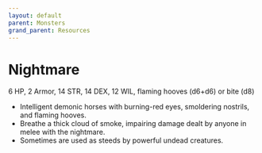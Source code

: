 ```yaml
---
layout: default
parent: Monsters
grand_parent: Resources
---
```


# Nightmare

6 HP, 2 Armor, 14 STR, 14 DEX, 12 WIL, flaming hooves (d6+d6) or bite (d8)

- Intelligent demonic horses with burning-red eyes, smoldering nostrils, and flaming hooves.
- Breathe a thick cloud of smoke, impairing damage dealt by anyone in melee with the nightmare.
- Sometimes are used as steeds by powerful undead creatures.
